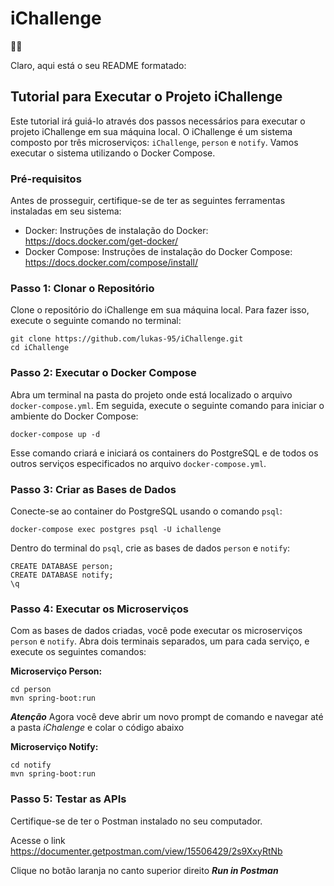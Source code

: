 # iChallenge
👨‍💻

Claro, aqui está o seu README formatado:

## Tutorial para Executar o Projeto iChallenge

Este tutorial irá guiá-lo através dos passos necessários para executar o projeto iChallenge em sua máquina local. O iChallenge é um sistema composto por três microserviços: `iChallenge`, `person` e `notify`. Vamos executar o sistema utilizando o Docker Compose.

### Pré-requisitos

Antes de prosseguir, certifique-se de ter as seguintes ferramentas instaladas em seu sistema:

* Docker: Instruções de instalação do Docker: https://docs.docker.com/get-docker/
* Docker Compose: Instruções de instalação do Docker Compose: https://docs.docker.com/compose/install/

### Passo 1: Clonar o Repositório

Clone o repositório do iChallenge em sua máquina local. Para fazer isso, execute o seguinte comando no terminal:

```
git clone https://github.com/lukas-95/iChallenge.git
cd iChallenge
```

### Passo 2: Executar o Docker Compose

Abra um terminal na pasta do projeto onde está localizado o arquivo `docker-compose.yml`. Em seguida, execute o seguinte comando para iniciar o ambiente do Docker Compose:

```
docker-compose up -d
```

Esse comando criará e iniciará os containers do PostgreSQL e de todos os outros serviços especificados no arquivo `docker-compose.yml`.

### Passo 3: Criar as Bases de Dados

Conecte-se ao container do PostgreSQL usando o comando `psql`:

```
docker-compose exec postgres psql -U ichallenge
```

Dentro do terminal do `psql`, crie as bases de dados `person` e `notify`:

```
CREATE DATABASE person;
CREATE DATABASE notify;
\q
```

### Passo 4: Executar os Microserviços

Com as bases de dados criadas, você pode executar os microserviços `person` e `notify`. Abra dois terminais separados, um para cada serviço, e execute os seguintes comandos:

**Microserviço Person:**

```
cd person
mvn spring-boot:run
```
***Atenção*** Agora você deve abrir um novo prompt de comando e navegar até a pasta *iChalenge* e colar o código abaixo

**Microserviço Notify:**

```
cd notify
mvn spring-boot:run
```

### Passo 5: Testar as APIs

Certifique-se de ter o Postman instalado no seu computador.

Acesse o link https://documenter.getpostman.com/view/15506429/2s9XxyRtNb

Clique no botão laranja no canto superior direito ***Run in Postman***






